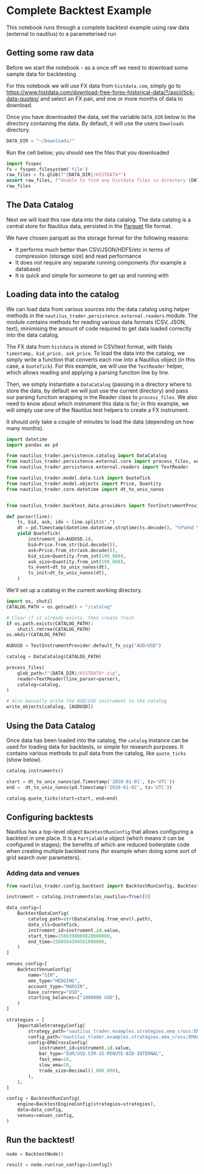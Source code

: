 # Complete Backtest Example

This notebook runs through a complete backtest example using raw data (external to nautilus) to a parameterised run 

<!-- #region tags=[] -->
## Getting some raw data

Before we start the notebook - as a once off we need to download some sample data for backtesting

For this notebook we will use FX data from `histdata.com`, simply go to https://www.histdata.com/download-free-forex-historical-data/?/ascii/tick-data-quotes/ and select an FX pair, and one or more months of data to download.

Once you have downloaded the data, set the variable `DATA_DIR` below to the directory containing the data. By default, it will use the users `Downloads` directory.
<!-- #endregion -->

```python
DATA_DIR = "~/Downloads/"
```

Run the cell below; you should see the files that you downloaded

```python
import fsspec
fs = fsspec.filesystem('file')
raw_files = fs.glob(f"{DATA_DIR}/HISTDATA*")
assert raw_files, f"Unable to find any histdata files in directory {DATA_DIR}"
raw_files
```

<!-- #region tags=[] -->
## The Data Catalog

Next we will load this raw data into the data catalog. The data catalog is a central store for Nautilus data, persisted in the [Parquet](https://parquet.apache.org) file format.

We have chosen parquet as the storage format for the following reasons:
- It performs much better than CSV/JSON/HDF5/etc in terms of compression (storage size) and read performance
- It does not require any separate running components (for example a database)
- It is quick and simple for someone to get up and running with
<!-- #endregion -->

## Loading data into the catalog

We can load data from various sources into the data catalog using helper methods in the `nautilus_trader.persistence.external.readers` module. The module contains methods for reading various data formats (CSV, JSON, text), minimising the amount of code required to get data loaded correctly into the data catalog.

The FX data from `histdata` is stored in CSV/text format, with fields `timestamp, bid_price, ask_price`. To load the data into the catalog, we simply write a function that converts each row into a Nautilus object (in this case, a `QuoteTick`). For this example, we will use the `TextReader` helper, which allows reading and applying a parsing function line by line.

Then, we simply instantiate a `DataCatalog` (passing in a directory where to store the data, by default we will just use the current directory) and pass our parsing function wrapping in the Reader class to `process_files`. We also need to know about which instrument this data is for; in this example, we will simply use one of the Nautilus test helpers to create a FX instrument.

It should only take a couple of minutes to load the data (depending on how many months).

```python
import datetime
import pandas as pd

from nautilus_trader.persistence.catalog import DataCatalog
from nautilus_trader.persistence.external.core import process_files, write_objects
from nautilus_trader.persistence.external.readers import TextReader

from nautilus_trader.model.data.tick import QuoteTick
from nautilus_trader.model.objects import Price, Quantity
from nautilus_trader.core.datetime import dt_to_unix_nanos


from nautilus_trader.backtest.data.providers import TestInstrumentProvider
```

```python
def parser(line):
    ts, bid, ask, idx = line.split(b",")
    dt = pd.Timestamp(datetime.datetime.strptime(ts.decode(), "%Y%m%d %H%M%S%f"), tz='UTC')
    yield QuoteTick(
        instrument_id=AUDUSD.id,
        bid=Price.from_str(bid.decode()),
        ask=Price.from_str(ask.decode()),
        bid_size=Quantity.from_int(100_000),
        ask_size=Quantity.from_int(100_000),
        ts_event=dt_to_unix_nanos(dt),
        ts_init=dt_to_unix_nanos(dt),
    )
```

We'll set up a catalog in the current working directory.

```python
import os, shutil
CATALOG_PATH = os.getcwd() + "/catalog"

# Clear if it already exists, then create fresh
if os.path.exists(CATALOG_PATH):
    shutil.rmtree(CATALOG_PATH)
os.mkdir(CATALOG_PATH)
```

```python
AUDUSD = TestInstrumentProvider.default_fx_ccy("AUD/USD")

catalog = DataCatalog(CATALOG_PATH)

process_files(
    glob_path=f"{DATA_DIR}/HISTDATA*.zip",
    reader=TextReader(line_parser=parser),
    catalog=catalog,
)

# Also manually write the AUD/USD instrument to the catalog
write_objects(catalog, [AUDUSD])
```

## Using the Data Catalog 

Once data has been loaded into the catalog, the `catalog` instance can be used for loading data for backtests, or simple for research purposes. It contains various methods to pull data from the catalog, like `quote_ticks` (show below).

```python
catalog.instruments()
```

```python
start = dt_to_unix_nanos(pd.Timestamp('2020-01-01', tz='UTC'))
end =  dt_to_unix_nanos(pd.Timestamp('2020-01-02', tz='UTC'))

catalog.quote_ticks(start=start, end=end)
```

## Configuring backtests

Nautilus has a top-level object `BacktestRunConfig` that allows configuring a backtest in one place. It is a `Partialable` object (which means it can be configured in stages); the benefits of which are reduced boilerplate code when creating multiple backtest runs (for example when doing some sort of grid search over parameters).


### Adding data and venues

```python
from nautilus_trader.config.backtest import BacktestRunConfig, BacktestVenueConfig, BacktestDataConfig, BacktestEngineConfig

instrument = catalog.instruments(as_nautilus=True)[0]

data_config=[
    BacktestDataConfig(
        catalog_path=str(DataCatalog.from_env().path),
        data_cls=QuoteTick,
        instrument_id=instrument.id.value,
        start_time=1580398089820000000,
        end_time=1580504394501000000,
    )
]

venues_config=[
    BacktestVenueConfig(
        name="SIM",
        oms_type="HEDGING",
        account_type="MARGIN",
        base_currency="USD",
        starting_balances=["1000000 USD"],
    )
]

strategies = [
    ImportableStrategyConfig(
        strategy_path="nautilus_trader.examples.strategies.ema_cross:EMACross",
        config_path="nautilus_trader.examples.strategies.ema_cross:EMACrossConfig",
        config=EMACrossConfig(
            instrument_id=instrument.id.value,
            bar_type="EUR/USD.SIM-15-MINUTE-BID-INTERNAL",
            fast_ema=10,
            slow_ema=20,
            trade_size=Decimal(1_000_000),
        ),
    ),
]

config = BacktestRunConfig(
    engine=BacktestEngineConfig(strategies=strategies),
    data=data_config,
    venues=venues_config,
)

```

## Run the backtest!

```python
node = BacktestNode()

result = node.run(run_configs=[config])
```
